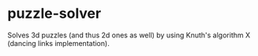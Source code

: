 # puzzle-solver
Solves 3d puzzles (and thus 2d ones as well) by using Knuth's algorithm X (dancing links implementation).
